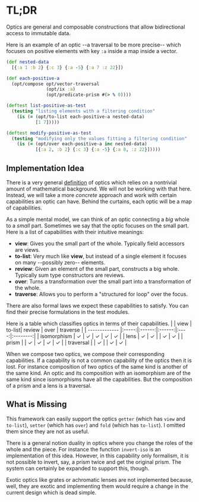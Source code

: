 # TL;DR

Optics are general and composable constructions that allow bidirectional access to immutable data.

Here is an example of an optic --a traversal to be more precise-- which focuses on positive elements with key `:a` inside a map inside a vector.

```clojure
(def nested-data
  [{:a 1 :b 2} {:c 3} {:a -5} {:a 7 :z 22}])

(def each-positive-a
  (opt/compose opt/vector-traversal
               (opt/ix :a)
               (opt/predicate-prism #(> % 0))))

(deftest list-positive-as-test
  (testing "listing elements with a filtering condition"
    (is (= (opt/to-list each-positive-a nested-data)
           [1 7]))))

(deftest modify-positive-as-test
  (testing "modifying only the values fitting a filtering condition"
    (is (= (opt/over each-positive-a inc nested-data)
           [{:a 2, :b 2} {:c 3} {:a -5} {:a 8, :z 22}]))))
```

## Implementation Idea

There is a very general [definition](https://ncatlab.org/nlab/show/optic+%28in+computer+science%29) of optics which relies on a nontrivial amount of mathematical background. We will not be working with that here. Instead, we will take a more *concrete* approach and work with certain capabilities an optic can have. Behind the curtains, each optic will be a map of capabilities.

As a simple mental model, we can think of an optic connecting a *big* whole to a *small* part. Sometimes we say that the optic focuses on the small part. Here is a list of capabilities with their intuitive meanings:

* **view**: Gives you the small part of the whole. Typically field accessors are views.
* **to-list**: Very much like **view**, but instead of a single element it focuses on many --possibly zero-- elements.
* **review**: Given an element of the small part, constructs a big whole. Typically sum type constructors are reviews.
* **over**: Turns a transformation over the small part into a transformation of the whole.
* **traverse**: Allows you to perform a "structured for loop" over the focus.

There are also formal laws we expect these capabilities to satisfy. You can find their precise formulations in the test modules.

Here is a table which classifies optics in terms of their capabilities.
|               |  view | to-list| review | over | traverse |
| ------------- |:-----:|:------:|:------:|:----:|:--------:|
| isomorphism   |   ✓   |    ✓   |   ✓    |  ✓   |    ✓     |
| lens          |   ✓   |    ✓   |        |  ✓   |    ✓     |
| prism         |       |    ✓   |   ✓    |  ✓   |    ✓     |
| traversal     |       |    ✓   |        |  ✓   |    ✓     |

When we compose two optics, we compose their corresponding capabilities. If a capability is not a common capability of the optics then it is lost. For instance composition of two optics of the same kind is another of the same kind. An optic and its composition with an isomorphism are of the same kind since isomorphisms have all the capabilities. But the composition of a prism and a lens is a traversal.

## What is Missing

This framework can easily support the optics `getter` (which has `view` and `to-list`), `setter` (which has `over`) and `fold` (which has `to-list`). I omitted them since they are not as useful.

There is a general notion duality in optics where you change the roles of the whole and the piece. For instance the function `invert-iso` is an implementation of this idea. However, in this capability only formalism, it is not possible to invert, say, a prism twice and get the original prism. The system can certainly be expanded to support this, though.

Exotic optics like grates or achromatic lenses are not implemented because, well, they are exotic and implementing them  would require a change in the current design which is dead simple.
